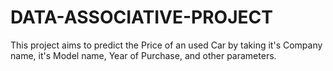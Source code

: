 # DATA-ASSOCIATIVE-PROJECT
This project aims to predict the Price of an used Car by taking it's Company name, it's Model name, Year of Purchase, and other parameters.
